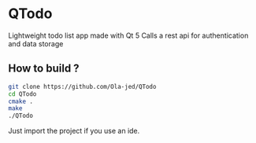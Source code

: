# QTodo

Lightweight todo list app made with Qt 5
Calls a rest api for authentication and data storage

## How to build ?

```bash
git clone https://github.com/Ola-jed/QTodo
cd QTodo
cmake .
make
./QTodo
```

Just import the project if you use an ide.
